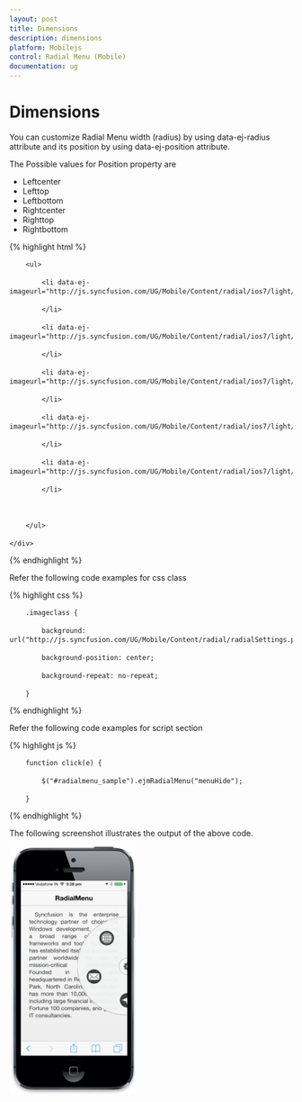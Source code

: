 ```yaml
---
layout: post
title: Dimensions
description: dimensions
platform: Mobilejs
control: Radial Menu (Mobile)
documentation: ug
---
```


# Dimensions

You can customize Radial Menu width (radius) by using data-ej-radius attribute and its position by using data-ej-position attribute.

The Possible values for Position property are

* Leftcenter
* Lefttop
* Leftbottom
* Rightcenter   
* Righttop
* Rightbottom

{% highlight html %}

  <div id="radialmenu_sample" data-role="ejmradialmenu" data-ej-imageclass="imageclass" data-ej-radius="300" data-ej-position="rightcenter" data-ej-touchend="click">

        <ul>

            <li data-ej-imageurl="http://js.syncfusion.com/UG/Mobile/Content/radial/ios7/light/social.png">

            </li>

            <li data-ej-imageurl="http://js.syncfusion.com/UG/Mobile/Content/radial/ios7/light/music.png">

            </li>

            <li data-ej-imageurl="http://js.syncfusion.com/UG/Mobile/Content/radial/ios7/light/direction.png">

            </li>

            <li data-ej-imageurl="http://js.syncfusion.com/UG/Mobile/Content/radial/ios7/light/message.png">

            </li>

            <li data-ej-imageurl="http://js.syncfusion.com/UG/Mobile/Content/radial/ios7/light/browser.png">

            </li>



        </ul>

    </div>

{% endhighlight %}

Refer the following code examples for css class

{% highlight css %}

        .imageclass {

            background: url("http://js.syncfusion.com/UG/Mobile/Content/radial/radialSettings.png");

            background-position: center;

            background-repeat: no-repeat;

        }





{% endhighlight %}

Refer the following code examples for script section

{% highlight js %}



        function click(e) {

            $("#radialmenu_sample").ejmRadialMenu("menuHide");

        }


{% endhighlight %}



The following screenshot illustrates the output of the above code.

![](Dimensions_images/Dimensions_img1.png)



